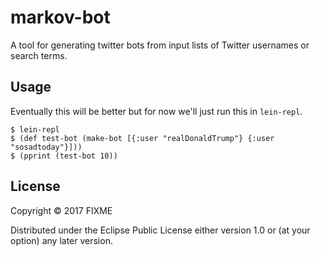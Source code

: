 # markov-bot

A tool for generating twitter bots from input lists of Twitter usernames or search terms.

## Usage

Eventually this will be better but for now we'll just run this in `lein-repl`.

    $ lein-repl
    $ (def test-bot (make-bot [{:user "realDonaldTrump"} {:user "sosadtoday"}]))
    $ (pprint (test-bot 10))

## License

Copyright © 2017 FIXME

Distributed under the Eclipse Public License either version 1.0 or (at
your option) any later version.
